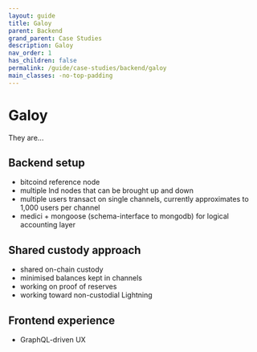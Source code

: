 ```yaml
---
layout: guide
title: Galoy
parent: Backend
grand_parent: Case Studies
description: Galoy
nav_order: 1
has_children: false
permalink: /guide/case-studies/backend/galoy
main_classes: -no-top-padding
---
```


# Galoy

They are...

## Backend setup
- bitcoind reference node
- multiple lnd nodes that can be brought up and down
- multiple users transact on single channels, currently approximates to 1,000 users per channel
- medici + mongoose (schema-interface to mongodb) for logical accounting layer

## Shared custody approach
- shared on-chain custody
- minimised balances kept in channels
- working on proof of reserves
- working toward non-custodial Lightning

## Frontend experience
- GraphQL-driven UX
